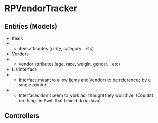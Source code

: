 # RPVendorTracker

## Entities (Models)
 - Items
  - - item attributes (rarity, category... etc)
 - Vendors
  - - vendor attributes (age, race, weight, gender... etc)
 - ListInterface
  - - Interface meant to allow Items and Vendors to be referenced by a single pointer
  - - Interfaces don't seem to work as I thought they would've.  (Couldnt do things in Swift that I could do in Java)
## Controllers

 
